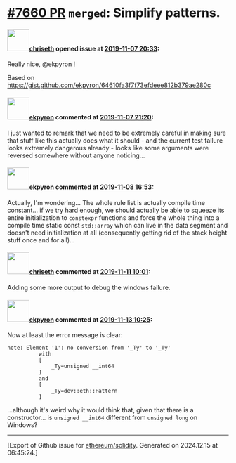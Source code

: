 # [\#7660 PR](https://github.com/ethereum/solidity/pull/7660) `merged`: Simplify patterns.

#### <img src="https://avatars.githubusercontent.com/u/9073706?v=4" width="50">[chriseth](https://github.com/chriseth) opened issue at [2019-11-07 20:33](https://github.com/ethereum/solidity/pull/7660):

Really nice, @ekpyron !

Based on https://gist.github.com/ekpyron/64610fa3f7f73efdeee812b379ae280c

#### <img src="https://avatars.githubusercontent.com/u/1347491?v=4" width="50">[ekpyron](https://github.com/ekpyron) commented at [2019-11-07 21:20](https://github.com/ethereum/solidity/pull/7660#issuecomment-551269528):

I just wanted to remark that we need to be extremely careful in making sure that stuff like this actually does what it should - and the current test failure looks extremely dangerous already - looks like some arguments were reversed somewhere without anyone noticing...

#### <img src="https://avatars.githubusercontent.com/u/1347491?v=4" width="50">[ekpyron](https://github.com/ekpyron) commented at [2019-11-08 16:53](https://github.com/ethereum/solidity/pull/7660#issuecomment-551905332):

Actually, I'm wondering...
The whole rule list is actually compile time constant... if we try hard enough, we should actually be able to squeeze its entire initialization to ``constexpr`` functions and force the whole thing into a compile time static const ``std::array`` which can live in the data segment and doesn't need initialization at all (consequently getting rid of the stack height stuff once and for all)...

#### <img src="https://avatars.githubusercontent.com/u/9073706?v=4" width="50">[chriseth](https://github.com/chriseth) commented at [2019-11-11 10:01](https://github.com/ethereum/solidity/pull/7660#issuecomment-552374679):

Adding some more output to debug the windows failure.

#### <img src="https://avatars.githubusercontent.com/u/1347491?v=4" width="50">[ekpyron](https://github.com/ekpyron) commented at [2019-11-13 10:25](https://github.com/ethereum/solidity/pull/7660#issuecomment-553339154):

Now at least the error message is clear:
```
note: Element '1': no conversion from '_Ty' to '_Ty'
          with
          [
              _Ty=unsigned __int64
          ]
          and
          [
              _Ty=dev::eth::Pattern
          ]
```
...although it's weird why it would think that, given that there is a constructor... is ``unsigned __int64`` different from ``unsigned long`` on Windows?


-------------------------------------------------------------------------------



[Export of Github issue for [ethereum/solidity](https://github.com/ethereum/solidity). Generated on 2024.12.15 at 06:45:24.]
